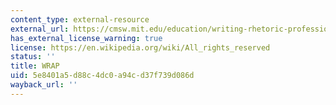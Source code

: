 ```yaml
---
content_type: external-resource
external_url: https://cmsw.mit.edu/education/writing-rhetoric-professional-communication/
has_external_license_warning: true
license: https://en.wikipedia.org/wiki/All_rights_reserved
status: ''
title: WRAP
uid: 5e8401a5-d88c-4dc0-a94c-d37f739d086d
wayback_url: ''
---
```

